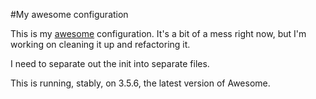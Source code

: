 #My awesome configuration

This is my [awesome](http://awesome.naquadah.org/) configuration. It's a bit of a mess right now, but I'm working on cleaning it up and refactoring it.

I need to separate out the init into separate files.

This is running, stably, on 3.5.6, the latest version of Awesome.

